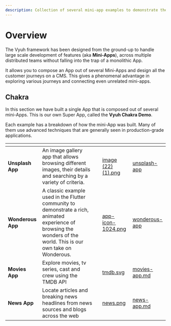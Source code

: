 ```yaml
---
description: Collection of several mini-app examples to demonstrate the Vyuh Framework
---
```


# Overview

The Vyuh framework has been designed from the ground-up to handle large scale development of features (aka **Mini-Apps**), across multiple distributed teams without falling into the trap of a monolithic App.

It allows you to compose an App out of several Mini-Apps and design all the customer journeys on a CMS. This gives a phenomenal advantage in exploring various journeys and connecting even unrelated mini-apps.

## Chakra

In this section we have built a single App that is composed out of several mini-Apps. This is our own Super App, called the **Vyuh Chakra Demo**.&#x20;

Each example has a breakdown of how the mini-App was built. Many of them use advanced techniques that are generally seen in production-grade applications.



<table data-card-size="large" data-view="cards"><thead><tr><th></th><th></th><th></th><th data-hidden data-card-cover data-type="files"></th><th data-hidden data-card-target data-type="content-ref"></th></tr></thead><tbody><tr><td><strong>Unsplash App</strong></td><td>An image gallery app that allows browsing different images, their details and searching by a variety of criteria.</td><td></td><td><a href="../.gitbook/assets/image (22) (1).png">image (22) (1).png</a></td><td><a href="unsplash-app/">unsplash-app</a></td></tr><tr><td><strong>Wonderous App</strong></td><td>A classic example used in the Flutter community to demonstrate a rich, animated experience of browsing the wonders of the world. This is our own take on Wonderous.</td><td></td><td><a href="../.gitbook/assets/app-icon-1024.png">app-icon-1024.png</a></td><td><a href="wonderous-app/">wonderous-app</a></td></tr><tr><td><strong>Movies App</strong></td><td>Explore movies, tv series, cast and crew using the TMDB API</td><td></td><td><a href="../.gitbook/assets/tmdb.svg">tmdb.svg</a></td><td><a href="movies-app.md">movies-app.md</a></td></tr><tr><td><strong>News App</strong></td><td>Locate articles and breaking news headlines from news sources and blogs across the web</td><td></td><td><a href="../.gitbook/assets/news.png">news.png</a></td><td><a href="news-app.md">news-app.md</a></td></tr></tbody></table>

